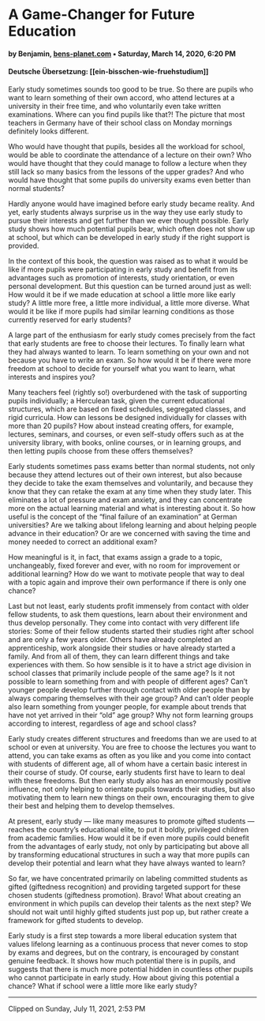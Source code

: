 # A Game-Changer for Future Education
#### by Benjamin, [bens-planet.com](https://bens-planet.com/a-game-changer-for-future-education/) ▪ Saturday, March 14, 2020, 6:20 PM
#### Deutsche Übersetzung: [[ein-bisschen-wie-fruehstudium]]

Early study sometimes sounds too good to be true. So there are pupils who want to learn something of their own accord, who attend lectures at a university in their free time, and who voluntarily even take written examinations. Where can you find pupils like that?! The picture that most teachers in Germany have of their school class on Monday mornings definitely looks different.

Who would have thought that pupils, besides all the workload for school, would be able to coordinate the attendance of a lecture on their own? Who would have thought that they could manage to follow a lecture when they still lack so many basics from the lessons of the upper grades? And who would have thought that some pupils do university exams even better than normal students?

Hardly anyone would have imagined before early study became reality. And yet, early students always surprise us in the way they use early study to pursue their interests and get further than we ever thought possible. Early study shows how much potential pupils bear, which often does not show up at school, but which can be developed in early study if the right support is provided.

In the context of this book, the question was raised as to what it would be like if more pupils were participating in early study and benefit from its advantages such as promotion of interests, study orientation, or even personal development. But this question can be turned around just as well: How would it be if we made education at school a little more like early study? A little more free, a little more individual, a little more diverse. What would it be like if more pupils had similar learning conditions as those currently reserved for early students?

A large part of the enthusiasm for early study comes precisely from the fact that early students are free to choose their lectures. To finally learn what they had always wanted to learn. To learn something on your own and not because you have to write an exam. So how would it be if there were more freedom at school to decide for yourself what you want to learn, what interests and inspires you?

Many teachers feel (rightly so!) overburdened with the task of supporting pupils individually; a Herculean task, given the current educational structures, which are based on fixed schedules, segregated classes, and rigid curricula. How can lessons be designed individually for classes with more than 20 pupils? How about instead creating offers, for example, lectures, seminars, and courses, or even self-study offers such as at the university library, with books, online courses, or in learning groups, and then letting pupils choose from these offers themselves?

Early students sometimes pass exams better than normal students, not only because they attend lectures out of their own interest, but also because they decide to take the exam themselves and voluntarily, and because they know that they can retake the exam at any time when they study later. This eliminates a lot of pressure and exam anxiety, and they can concentrate more on the actual learning material and what is interesting about it. So how useful is the concept of the “final failure of an examination” at German universities? Are we talking about lifelong learning and about helping people advance in their education? Or are we concerned with saving the time and money needed to correct an additional exam?

How meaningful is it, in fact, that exams assign a grade to a topic, unchangeably, fixed forever and ever, with no room for improvement or additional learning? How do we want to motivate people that way to deal with a topic again and improve their own performance if there is only one chance?

Last but not least, early students profit immensely from contact with older fellow students, to ask them questions, learn about their environment and thus develop personally. They come into contact with very different life stories: Some of their fellow students started their studies right after school and are only a few years older. Others have already completed an apprenticeship, work alongside their studies or have already started a family. And from all of them, they can learn different things and take experiences with them. So how sensible is it to have a strict age division in school classes that primarily include people of the same age? Is it not possible to learn something from and with people of different ages? Can’t younger people develop further through contact with older people than by always comparing themselves with their age group? And can’t older people also learn something from younger people, for example about trends that have not yet arrived in their “old” age group? Why not form learning groups according to interest, regardless of age and school class?

Early study creates different structures and freedoms than we are used to at school or even at university. You are free to choose the lectures you want to attend, you can take exams as often as you like and you come into contact with students of different age, all of whom have a certain basic interest in their course of study. Of course, early students first have to learn to deal with these freedoms. But then early study also has an enormously positive influence, not only helping to orientate pupils towards their studies, but also motivating them to learn new things on their own, encouraging them to give their best and helping them to develop themselves.

At present, early study — like many measures to promote gifted students — reaches the country’s educational elite, to put it boldly, privileged children from academic families. How would it be if even more pupils could benefit from the advantages of early study, not only by participating but above all by transforming educational structures in such a way that more pupils can develop their potential and learn what they have always wanted to learn?

So far, we have concentrated primarily on labeling committed students as gifted (giftedness recognition) and providing targeted support for these chosen students (giftedness promotion). Bravo! What about creating an environment in which pupils can develop their talents as the next step? We should not wait until highly gifted students just pop up, but rather create a framework for gifted students to develop.

Early study is a first step towards a more liberal education system that values lifelong learning as a continuous process that never comes to stop by exams and degrees, but on the contrary, is encouraged by constant genuine feedback. It shows how much potential there is in pupils, and suggests that there is much more potential hidden in countless other pupils who cannot participate in early study. How about giving this potential a chance? What if school were a little more like early study?

---

Clipped on Sunday, July 11, 2021, 2:53 PM